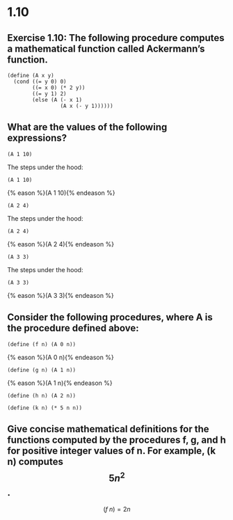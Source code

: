 # 1.10

## Exercise 1.10: The following procedure computes a mathematical function called Ackermann’s function.

```eval-scheme
(define (A x y)
  (cond ((= y 0) 0)
        ((= x 0) (* 2 y))
        ((= y 1) 2)
        (else (A (- x 1)
                 (A x (- y 1))))))
```

## What are the values of the following expressions?

```eval-scheme
(A 1 10)
```

The steps under the hood:
```text
(A 1 10)
```
{% eason %}(A 1 10){% endeason %}

```eval-scheme
(A 2 4)
```
The steps under the hood:

```text
(A 2 4)
```
{% eason %}(A 2 4){% endeason %}

```eval-scheme
(A 3 3)
```

The steps under the hood:

```text
(A 3 3)
```
{% eason %}(A 3 3){% endeason %}

## Consider the following procedures, where A is the procedure defined above:

```eval-scheme
(define (f n) (A 0 n))
```

{% eason %}(A 0 n){% endeason %}

```eval-scheme
(define (g n) (A 1 n))
```

{% eason %}(A 1 n){% endeason %}

```eval-scheme
(define (h n) (A 2 n))
```

```eval-scheme
(define (k n) (* 5 n n))
```


## Give concise mathematical definitions for the functions computed by the procedures f, g, and h for positive integer values of n. For example, (k n) computes $$5n^2$$.




$$
(f\;n) = 2n
$$
